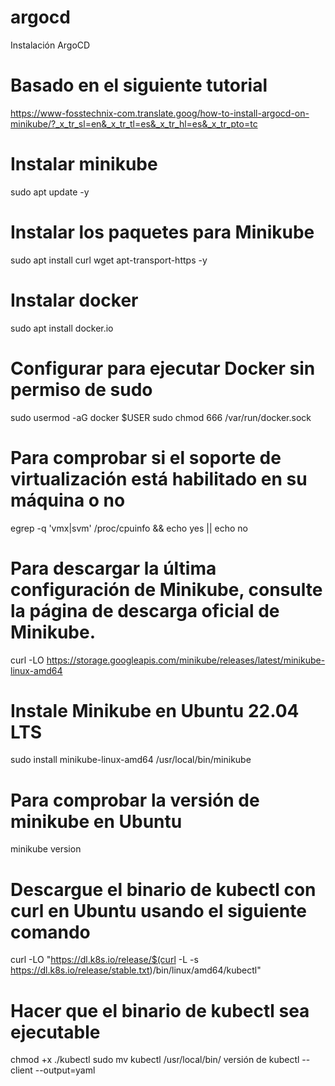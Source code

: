 # argocd
Instalación ArgoCD

# Basado en el siguiente tutorial
https://www-fosstechnix-com.translate.goog/how-to-install-argocd-on-minikube/?_x_tr_sl=en&_x_tr_tl=es&_x_tr_hl=es&_x_tr_pto=tc

# Instalar minikube

sudo apt update -y

# Instalar los paquetes para Minikube
sudo apt install curl wget apt-transport-https -y

# Instalar docker
sudo apt install docker.io

# Configurar para ejecutar Docker sin permiso de sudo
sudo usermod -aG docker $USER
sudo chmod 666 /var/run/docker.sock

# Para comprobar si el soporte de virtualización está habilitado en su máquina o no
egrep -q 'vmx|svm' /proc/cpuinfo && echo yes || echo no

# Para descargar la última configuración de Minikube, consulte la página de descarga oficial de Minikube.
curl -LO https://storage.googleapis.com/minikube/releases/latest/minikube-linux-amd64

# Instale Minikube en Ubuntu 22.04 LTS
sudo install minikube-linux-amd64 /usr/local/bin/minikube

# Para comprobar la versión de minikube en Ubuntu
minikube version

# Descargue el binario de kubectl con curl en Ubuntu usando el siguiente comando
curl -LO "https://dl.k8s.io/release/$(curl -L -s https://dl.k8s.io/release/stable.txt)/bin/linux/amd64/kubectl"

# Hacer que el binario de kubectl sea ejecutable
chmod +x ./kubectl
sudo mv kubectl /usr/local/bin/
versión de kubectl --client --output=yaml
